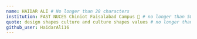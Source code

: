 ```yaml
---
name: HAIDAR ALI # No longer than 28 characters
institution: FAST NUCES Chiniot Faisalabad Campus 🚩 # no longer than 58 characters
quote: design shapes culture and culture shapes values # no longer than 100 characters, avoid using quotes(") to guarantee the format remains the same.
github_user: HaidarAli16
---
```

